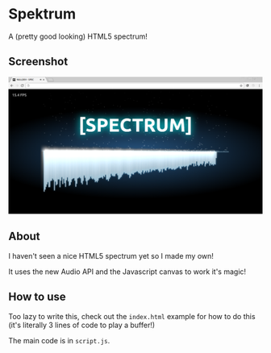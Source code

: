 # Spektrum
A (pretty good looking) HTML5 spectrum!

## Screenshot
![Screenshot](https://raw.githubusercontent.com/null-dev/spektrum/master/screenshot.png)

## About
I haven't seen a nice HTML5 spectrum yet so I made my own!

It uses the new Audio API and the Javascript canvas to work it's magic!

## How to use
Too lazy to write this, check out the `index.html` example for how to do this (it's literally 3 lines of code to play a buffer!)

The main code is in `script.js`.